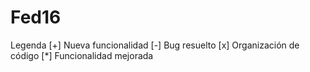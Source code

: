 Fed16
======
Legenda
[+] Nueva funcionalidad
[-] Bug resuelto
[x] Organización de código
[*] Funcionalidad mejorada
